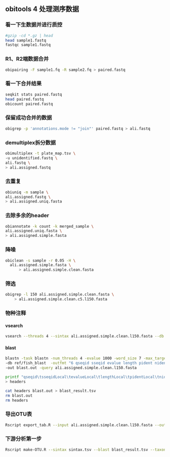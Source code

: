 ## obitools 4 处理测序数据
### 看一下生数据并进行质控
```bash
#gzip -cd *.gz | head
head sample1.fastq
fastqc sample1.fastq
```

### R1、R2端数据合并
```bash
obipairing -F sample1.fq -R sample2.fq > paired.fastq
```
### 看一下合并结果
```bash
seqkit stats paired.fastq
head paired.fastq
obicount paired.fastq
```
### 保留成功合并的数据
```bash
obigrep -p 'annotations.mode != "join"' paired.fastq > ali.fastq
```
### demultiplex拆分数据
```bash
obimultiplex -t plate_map.tsv \
-u unidentified.fastq \
ali.fastq \
> ali.assigned.fastq
```
### 去重复
```bash
obiuniq -m sample \
ali.assigned.fastq \
> ali.assigned.uniq.fasta
```
### 去除多余的header
```bash
obiannotate -k count -k merged_sample \
ali.assigned.uniq.fasta \
> ali.assigned.simple.fasta
```

### 降噪
```bash
obiclean -s sample -r 0.05 -H \
  ali.assigned.simple.fasta \
      > ali.assigned.simple.clean.fasta
```

### 筛选
```bash
obigrep -l 150 ali.assigned.simple.clean.fasta \
    > ali.assigned.simple.clean.c5.l150.fasta
```

### 物种注释
#### vsearch
```bash
vsearch --threads 4 --sintax ali.assigned.simple.clean.l150.fasta --db ref/fish_sintax.fasta --sintax_cutoff 0.7 --tabbedout sintax.tsv
```
#### blast
```bash
blastn -task blastn -num_threads 4 -evalue 1000 -word_size 7 -max_target_seqs 500 \
-db ref/fish_blast  -outfmt "6 qseqid sseqid evalue length pident nident score bitscore" \
-out blast.out -query ali.assigned.simple.clean.l150.fasta

printf "qseqid\tsseqidLocal\tevalueLocal\tlengthLocal\tpidentLocal\tnidentLocal\tscoreLocal\tbitscoreLocal\n" \
> headers

cat headers blast.out > blast_result.tsv
rm blast.out
rm headers
```
### 导出OTU表
```bash
Rscript export_tab.R --input ali.assigned.simple.clean.l150.fasta --output tab.csv
```
### 下游分析第一步
```bash
Rscript make-OTU.R --sintax sintax.tsv --blast blast_result.tsv --taxonomy assigned_uniq_ref_elas.tsv --otus tab.csv --output 2nd_full_OTUs.csv
```